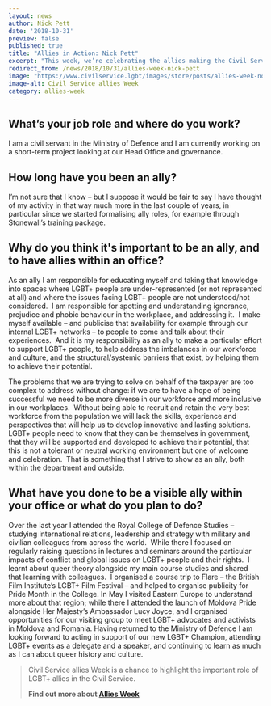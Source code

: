 ```yaml
---
layout: news
author: Nick Pett
date: '2018-10-31'
preview: false
published: true
title: "Allies in Action: Nick Pett"
excerpt: "This week, we’re celebrating the allies making the Civil Service a great place to work for LGBT+ people. Nick works at the Ministry of Defence. In this blog post, he tells us why allies are important."
redirect_from: /news/2018/10/31/allies-week-nick-pett
image: "https://www.civilservice.lgbt/images/store/posts/allies-week-no-date.png"
image-alt: Civil Service allies Week
category: allies-week
---
```


## What’s your job role and where do you work? 

I am a civil servant in the Ministry of Defence and I am currently working on a short-term project looking at our Head Office and governance. 
 
## How long have you been an ally?  

I’m not sure that I know – but I suppose it would be fair to say I have thought of my activity in that way much more in the last couple of years, in particular since we started formalising ally roles, for example through Stonewall’s training package.

## Why do you think it's important to be an ally, and to have allies within an office?  

As an ally I am responsible for educating myself and taking that knowledge into spaces where LGBT+ people are under-represented (or not represented at all) and where the issues facing LGBT+ people are not understood/not considered.  I am responsible for spotting and understanding ignorance, prejudice and phobic behaviour in the workplace, and addressing it.  I make myself available – and publicise that availability for example through our internal LGBT+ networks – to people to come and talk about their experiences.  And it is my responsibility as an ally to make a particular effort to support LGBT+ people, to help address the imbalances in our workforce and culture, and the structural/systemic barriers that exist, by helping them to achieve their potential.  

The problems that we are trying to solve on behalf of the taxpayer are too complex to address without change: if we are to have a hope of being successful we need to be more diverse in our workforce and more inclusive in our workplaces.  Without being able to recruit and retain the very best workforce from the population we will lack the skills, experience and perspectives that will help us to develop innovative and lasting solutions.  LGBT+ people need to know that they can be themselves in government, that they will be supported and developed to achieve their potential, that this is not a tolerant or neutral working environment but one of welcome and celebration.  That is something that I strive to show as an ally, both within the department and outside.

## What have you done to be a visible ally within your office or what do you plan to do? 

Over the last year I attended the Royal College of Defence Studies – studying international relations, leadership and strategy with military and civilian colleagues from across the world.  While there I focused on regularly raising questions in lectures and seminars around the particular impacts of conflict and global issues on LGBT+ people and their rights.  I learnt about queer theory alongside my main course studies and shared that learning with colleagues.  I organised a course trip to Flare – the British Film Institute’s LGBT+ Film Festival – and helped to organise publicity for Pride Month in the College. In May I visited Eastern Europe to understand more about that region; while there I attended the launch of Moldova Pride alongside Her Majesty’s Ambassador Lucy Joyce, and I organised opportunities for our visiting group to meet LGBT+ advocates and activists in Moldova and Romania. Having returned to the Ministry of Defence I am looking forward to acting in support of our new LGBT+ Champion, attending LGBT+ events as a delegate and a speaker, and continuing to learn as much as I can about queer history and culture. 

> Civil Service allies Week is a chance to highlight the important role of LGBT+ allies in the Civil Service. 
>
> **Find out more about [Allies Week](/allies-week)**